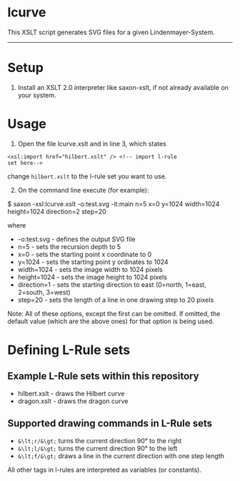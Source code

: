 # lcurve

This XSLT script generates SVG files for a given Lindenmayer-System.

***

# Setup

1. Install an XSLT 2.0 interpreter like saxon-xslt, if not already available on your system.

# Usage

1. Open the file lcurve.xslt and in line 3, which states

<code>&lt;xsl:import href="hilbert.xslt" /&gt; &lt;!-- import l-rule set here--&gt;</code>

change <code>hilbert.xslt</code> to the l-rule set you want to use.

2. On the command line execute (for example):

$ saxon -xsl:lcurve.xslt -o:test.svg -it:main n=5 x=0 y=1024  width=1024 height=1024 direction=2 step=20

where

* -o:test.svg - defines the output SVG file
* n=5 - sets the recursion depth to 5
* x=0 - sets the starting point x coordinate to 0
* y=1024 - sets the starting point y ordinates to 1024
* width=1024 - sets the image width to 1024 pixels
* height=1024 - sets the image height to 1024 pixels
* direction=1 - sets the starting direction to east (0=north, 1=east, 2=south, 3=west)
* step=20 - sets the length of a line in one drawing step to 20 pixels

Note: All of these options, except the first can be omitted. If omitted, the default value (which are the above ones) for that option is being used.

# Defining L-Rule sets
## Example L-Rule sets within this repository
* hilbert.xslt - draws the Hilbert curve
* dragon.xslt - draws the dragon curve

## Supported drawing commands in L-Rule sets
* <code>&\lt;r/&\gt;</code> turns the current direction 90° to the right
* <code>&\lt;l/&\gt;</code> turns the current direction 90° to the left
* <code>&\lt;f/&\gt;</code> draws a line in the current direction with one step length

All other tags in l-rules are interpreted as variables (or constants).
